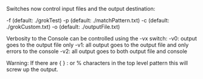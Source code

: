 ﻿
Switches now control input files and the output destination:

-f <dataFile> (default: ./grokTest)
-p <top level pattern file> (default: ./matchPattern.txt)
-c <custom pattern file> (default: ./grokCustom.txt)
-o <output file> (default: ./outputFile.txt)

Verbosity to the Console can be controlled using the -vx switch:
-v0: output goes to the output file only
-v1: all output goes to the output file and only errors to the console
-v2: all output goes to both output file and console

Warning: If there are \{ \} \: or \% characters in the top level pattern this will screw up the output.